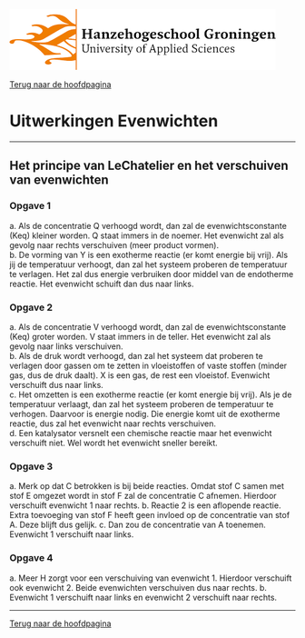 ![Hanze](../hanze/hanze.png)

[Terug naar de hoofdpagina ](../index.md)

# Uitwerkingen Evenwichten 

---

## Het principe van LeChatelier en het verschuiven van evenwichten

### Opgave 1

a. Als de concentratie Q verhoogd wordt, dan zal de evenwichtsconstante (Keq) kleiner worden. Q staat immers in de noemer. Het evenwicht zal als gevolg naar rechts verschuiven (meer product vormen).  
b. De vorming van Y is een exotherme reactie (er komt energie bij vrij). Als jij de temperatuur verhoogt, dan zal het systeem proberen de temperatuur te verlagen. Het zal dus energie verbruiken door middel van de endotherme reactie. Het evenwicht schuift dan dus naar links.  

### Opgave 2

a. Als de concentratie V verhoogd wordt, dan zal de evenwichtsconstante (Keq) groter worden. V staat immers in de teller. Het evenwicht zal als gevolg naar links verschuiven.  
b. Als de druk wordt verhoogd, dan zal het systeem dat proberen te verlagen door gassen om te zetten in vloeistoffen of vaste stoffen (minder gas, dus de druk daalt). X is een gas, de rest een vloeistof. Evenwicht verschuift dus naar links.  
c. Het omzetten is een exotherme reactie (er komt energie bij vrij). Als je de temperatuur verlaagt, dan zal het systeem proberen de temperatuur te verhogen. Daarvoor is energie nodig. Die energie komt uit de exotherme reactie, dus zal het evenwicht naar rechts verschuiven.  
d. Een katalysator versnelt een chemische reactie maar het evenwicht verschuift niet. Wel wordt het evenwicht sneller bereikt.  

### Opgave 3

a. Merk op dat C betrokken is bij beide reacties. Omdat stof C samen met stof E omgezet wordt in stof F zal de concentratie C afnemen. Hierdoor verschuift evenwicht 1 naar rechts.
b. Reactie 2 is een aflopende reactie. Extra toevoeging van stof F heeft geen invloed op de concentratie van stof A. Deze blijft dus gelijk.
c. Dan zou de concentratie van A toenemen. Evenwicht 1 verschuift naar links.

### Opgave 4

a. Meer H zorgt voor een verschuiving van evenwicht 1. Hierdoor verschuift ook evenwicht 2. Beide evenwichten verschuiven dus naar rechts. 
b. Evenwicht 1 verschuift naar links en evenwicht 2 verschuift naar rechts.


--- 

[Terug naar de hoofdpagina ](../index.md)

<script type="text/x-mathjax-config">
  MathJax.Hub.Config({
    tex2jax: {
      inlineMath: [ ['$','$'], ["\\(","\\)"] ],
      processEscapes: true
    }
  });
</script>
    
<script type="text/javascript"
        src="https://cdn.mathjax.org/mathjax/latest/MathJax.js?config=TeX-AMS-MML_HTMLorMML">
</script>